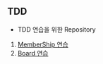 ## TDD 
- TDD 연습을 위한 Repository

1. [MemberShip 연습](https://github.com/simgyuhwan/TDD/tree/master/1.%20MemberShip_TDD)
2. [Board 연습](https://github.com/simgyuhwan/TDD/tree/master/2.React-Spring(Board))
